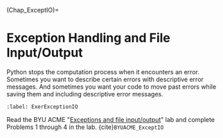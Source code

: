 (Chap_ExceptIO)=
# Exception Handling and File Input/Output

Python stops the computation process when it encounters an error. Sometimes you want to describe certain errors with descriptive error messages. And sometimes you want your code to move past errors while saving them and including descriptive error messages.

```{exercise-start}
:label: ExerExceptionIO
```
Read the BYU ACME "[Exceptions and file input/output](https://acme.byu.edu/0000017c-ccfe-da17-a5fd-cdfeff8a0000/acmefiles-08-exceptions-fileio-2021-pdf)" lab and complete Problems 1 through 4 in the lab. {cite}`BYUACME_ExceptIO`
```{exercise-end}
```
